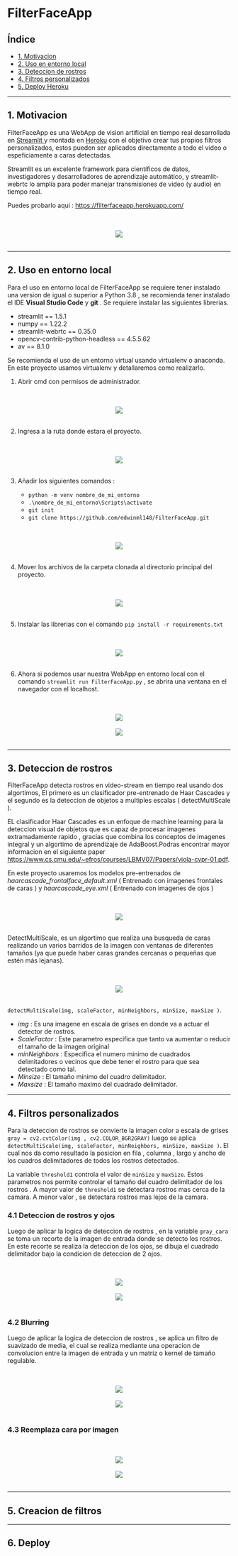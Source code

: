 # FilterFaceApp

## Índice

* [1. Motivacion](#1-Motivacion)
* [2. Uso en entorno local](#2-Instalacion)
* [3. Deteccion de rostros](#3-Filtros-perzonalizados)
* [4. Filtros personalizados](#4-creacion-de-filtros)
* [5. Deploy Heroku](#5-Deploy-Heroku)


***

## 1. Motivacion


FilterFaceApp es una WebApp de vision artificial en tiempo real desarrollada en [ Streamlit ](https://streamlit.io/) y montada en [Heroku](https://dashboard.heroku.com/apps) con el objetivo crear tus propios filtros personalizados, estos pueden ser aplicados directamente a todo el video o espeficiamente a caras detectadas.

Streamlit es un excelente framework para científicos de datos, investigadores y desarrolladores de aprendizaje automático, y streamlit-webrtc lo amplía para poder manejar transmisiones de video (y audio) en tiempo real.

Puedes probarlo aqui : https://filterfaceapp.herokuapp.com/

<div style="text-align: center;">
  <br><br/>
  <img src="FilterFaceApp.gif">
  <br><br/>
</div>



***

## 2. Uso en entorno local

Para el uso en entorno local de FilterFaceApp se requiere tener instalado una version de igual o superior a Python 3.8 , se recomienda tener instalado el IDE **Visual Studio Code** y **git** . Se requiere instalar las siguientes librerias.

* streamlit == 1.5.1
* numpy == 1.22.2
* streamlit-webrtc == 0.35.0
* opencv-contrib-python-headless == 4.5.5.62
* av == 8.1.0

Se recomienda el uso de un entorno virtual usando virtualenv o anaconda. En este proyecto usamos virtualenv y detallaremos como realizarlo.

1. Abrir cmd con permisos de administrador.

<div style="text-align: center;">
  <br><br/>
  <img src="cmd0.png">
  <br><br/>
</div>



2. Ingresa a la ruta donde estara el proyecto.

<div style="text-align: center;">
  <br><br/>
  <img src="cmd1.PNG">
  <br><br/>
</div>



3. Añadir los siguientes comandos :
 
    * ```python -m venv nombre_de_mi_entorno```
    * ```.\nombre_de_mi_entorno\Scripts\activate```
    * ```git init```
    * ```git clone https://github.com/edwinml148/FilterFaceApp.git```

<div style="text-align: center;">
  <br><br/>
  <img src="cmd3.PNG">
  <br><br/>
</div>

4. Mover los archivos de la carpeta clonada al directorio principal del proyecto.

<div style="text-align: center;">
  <br><br/>
  <img src="cmd4.PNG">
  <br><br/>
</div>



5. Instalar las librerias con el comando ```pip install -r requirements.txt```

<div style="text-align: center;">
  <br><br/>
  <img src="cmd5.PNG">
  <br><br/>
</div>

6. Ahora si podemos usar nuestra WebApp en entorno local con el comando ```streamlit run FilterFaceApp.py``` , se abrira una ventana en el navegador con el localhost.

<div style="text-align: center;">
  <br><br/>
  <img src="cmd6.PNG">
  <br><br/>
  <img src="cmd7.PNG">
  <br><br/>
</div>


***

## 3. Deteccion de rostros

FilterFaceApp detecta rostros en video-stream en tiempo real usando dos algortimos, El primero es un clasificador pre-entrenado de Haar Cascades y el segundo es la deteccion de objetos a multiples escalas ( detectMultiScale ).


EL clasificador Haar Cascades es un enfoque de machine learning para la deteccion visual de objetos que es capaz de procesar imagenes extramadamente rapido , gracias que combina los conceptos de imagenes integral y un algortimo de aprendizaje de AdaBoost.Podras encontrar mayor informacion en el siguiente paper https://www.cs.cmu.edu/~efros/courses/LBMV07/Papers/viola-cvpr-01.pdf.

En este proyecto usaremos los modelos pre-entrenados de *haarcascade_frontalface_default.xml* ( Entrenado con imagenes frontales de caras ) y *haarcascade_eye.xml* ( Entrenado con imagenes de ojos )

<div style="text-align: center;">
  <br><br/>
  <img src="hola.png">
  <br><br/>
</div>

DetectMultiScale, es un algortimo que realiza una busqueda de caras realizando un varios barridos de la imagen con ventanas de diferentes tamaños (ya que puede haber caras grandes cercanas o pequeñas que estén más lejanas).

<div style="text-align: center;">
  <br><br/>
  <img src="elena.gif">
  <br><br/>
</div>


```detectMultiScale(img, scaleFactor, minNeighbors, minSize, maxSize )```.

* *img* : Es una imagene en escala de grises en donde va a actuar el detector de rostros.
* *ScaleFactor* : Este parametro especifica que tanto va aumentar o reducir el tamaño de la imagen original
* *minNeighbors* : Especifica el numero minimo de cuadrados delimitadores o vecinos que debe tener el rostro para que sea detectado como tal.
* *Minsize* : El tamaño minimo del cuadro delimitador.
* *Maxsize* : El tamaño maximo del cuadrado delimitador.  

***

## 4. Filtros personalizados

Para la deteccion de rostros se convierte la imagen color a escala de grises ```gray = cv2.cvtColor(img , cv2.COLOR_BGR2GRAY)``` luego se aplica ```detectMultiScale(img, scaleFactor, minNeighbors, minSize, maxSize )```. El cual nos da como resultado la posicion en fila , columna , largo y ancho de los cuadros delimitadores de todos los rostros detectados.

La variable ```threshold1``` controla el valor de ```minSize``` y ```maxSize```. Estos parametros nos permite controlar el tamaño del cuadro delimitador de los rostros . A mayor valor de ```threshold1``` se detectara rostros mas cerca de la camara. A menor valor , se detectara rostros mas lejos de la camara. 

### 4.1 Deteccion de rostros y ojos

Luego de aplicar la logica de deteccion de rostros , en la variable ```gray_cara``` se toma un recorte de la imagen de entrada donde se detecto los rostros. En este recorte se realiza la deteccion de los ojos, se dibuja el cuadrado delimitador bajo la condicion de deteccion de 2 ojos.

<div style="text-align: center;">
  <br><br/>
  <img src="filter1.PNG">
  <br><br/>
  <img src="filtro_deteccionderostroojos.PNG">
  <br><br/>
</div>

### 4.2 Blurring

Luego de aplicar la logica de deteccion de rostros , se aplica un filtro de suavizado de media, el cual se realiza mediante una operacion de convolucion entre la imagen de entrada y un matriz o kernel de tamaño regulable. 

<div style="text-align: center;">
  <br><br/>
  <img src="filter2.PNG">
  <br><br/>
  <img src="filtro_blurring.PNG">
  <br><br/>
</div>

### 4.3 Reemplaza cara por imagen

<div style="text-align: center;">
  <br><br/>
  <img src="filter3.PNG">
  <br><br/>
  <img src="filtro_reemplazarface.PNG">
  <br><br/>
</div>

***

## 5. Creacion de filtros


***


## 6. Deploy
